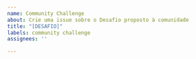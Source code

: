 ```yaml
---
name: Community Challenge
about: Crie uma issue sobre o Desafio proposto à comunidade
title: "[DESAFIO]"
labels: community challenge
assignees: ''

---
```



